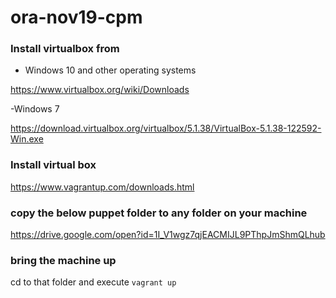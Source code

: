 # ora-nov19-cpm

### Install virtualbox from 
- Windows 10 and other operating systems

https://www.virtualbox.org/wiki/Downloads

-Windows 7

https://download.virtualbox.org/virtualbox/5.1.38/VirtualBox-5.1.38-122592-Win.exe

### Install virtual box

https://www.vagrantup.com/downloads.html

### copy the below puppet folder to any folder on your machine
https://drive.google.com/open?id=1I_V1wgz7qjEACMIJL9PThpJmShmQLhub

### bring the machine up
cd to that folder and execute  `vagrant up`



